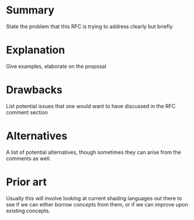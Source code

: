 
# Summary

State the problem that this RFC is trying to address clearly but briefly

# Explanation

Give examples, elaborate on the proposal

# Drawbacks

List potential issues that one would want to have discussed in the RFC comment section

# Alternatives

A list of potential alternatives, though sometimes they can arise from the comments as well.

# Prior art

Usually this will involve looking at current shading languages out there to see if we can either borrow concepts from them, or if we can improve upon existing concepts.
